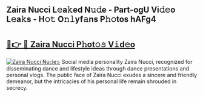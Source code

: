 ## Zaira Nucci L𝚎a𝚔ed N𝚞𝚍e - Part-ogU Vi𝚍𝚎o L𝚎a𝚔s - H𝚘𝚝 O𝚗𝚕yf𝚊ns P𝚑𝚘tos hAFg4

# <h2><a href="http://kf5r5lk.oniu.top/?m=Zaira+Nucci">🔗👉 🔴 Zaira Nucci P𝚑ot𝚘𝚜 V𝚒d𝚎o</a></h2>

[![Zaira Nucci Nu𝚍e𝚜](https://i.imgur.com/0qMVB7G.gif)](http://kf5r5lk.oniu.top/?m=Zaira+Nucci)
Social media personality Zaira Nucci, recognized for disseminating dance and lifestyle ideas through dance presentations and personal vlogs. The public face of Zaira Nucci exudes a sincere and friendly demeanor, but the intricacies of his personal life remain shrouded in secrecy.  
